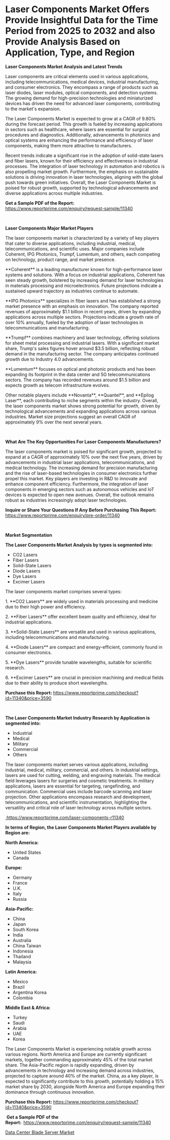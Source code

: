 <p><h1>Laser Components Market Offers Provide Insightful Data for the Time Period from 2025 to 2032 and also Provide Analysis Based on Application, Type, and Region</h1></p><p><strong>Laser Components Market Analysis and Latest Trends</strong></p>
<p><p>Laser components are critical elements used in various applications, including telecommunications, medical devices, industrial manufacturing, and consumer electronics. They encompass a range of products such as laser diodes, laser modules, optical components, and detection systems. The growing demand for high-precision technologies and miniaturized devices has driven the need for advanced laser components, contributing to the market's expansion.</p><p>The Laser Components Market is expected to grow at a CAGR of 9.80% during the forecast period. This growth is fueled by increasing applications in sectors such as healthcare, where lasers are essential for surgical procedures and diagnostics. Additionally, advancements in photonics and optical systems are enhancing the performance and efficiency of laser components, making them more attractive to manufacturers.</p><p>Recent trends indicate a significant rise in the adoption of solid-state lasers and fiber lasers, known for their efficiency and effectiveness in industrial processes. The integration of laser technology in automation and robotics is also propelling market growth. Furthermore, the emphasis on sustainable solutions is driving innovation in laser technologies, aligning with the global push towards green initiatives. Overall, the Laser Components Market is poised for robust growth, supported by technological advancements and diverse applications across multiple industries.</p></p>
<p><strong>Get a Sample PDF of the Report:&nbsp;</strong> <a href="https://www.reportprime.com/enquiry/request-sample/11340?utm_campaign=3506&utm_medium=2&utm_source=Github&utm_content=ia&utm_term=20032025&utm_id=laser-components">https://www.reportprime.com/enquiry/request-sample/11340</a></p>
<p>&nbsp;</p>
<p><strong>Laser Components Major Market Players</strong></p>
<p><p>The laser components market is characterized by a variety of key players that cater to diverse applications, including industrial, medical, telecommunications, and scientific uses. Major companies include Coherent, IPG Photonics, Trumpf, Lumentum, and others, each competing on technology, product range, and market presence.</p><p>**Coherent** is a leading manufacturer known for high-performance laser systems and solutions. With a focus on industrial applications, Coherent has seen steady growth, bolstered by increasing demand for laser technologies in materials processing and microelectronics. Future projections indicate a sustained upward trajectory as industries continue to automate.</p><p>**IPG Photonics** specializes in fiber lasers and has established a strong market presence with an emphasis on innovation. The company reported revenues of approximately $1.1 billion in recent years, driven by expanding applications across multiple sectors. Projections indicate a growth rate of over 10% annually, fueled by the adoption of laser technologies in telecommunications and manufacturing.</p><p>**Trumpf** combines machinery and laser technology, offering solutions for sheet metal processing and industrial lasers. With a significant market share, Trump's sales figures hover around $3.5 billion, reflecting robust demand in the manufacturing sector. The company anticipates continued growth due to Industry 4.0 advancements.</p><p>**Lumentum** focuses on optical and photonic products and has been expanding its footprint in the data center and 5G telecommunications sectors. The company has recorded revenues around $1.5 billion and expects growth as telecom infrastructure evolves.</p><p>Other notable players include **Novanta**, **Quantel**, and **Epilog Laser**, each contributing to niche segments within the industry. Overall, the laser components market shows strong potential for growth, driven by technological advancements and expanding applications across various industries. Market size projections suggest an overall CAGR of approximately 9% over the next several years.</p></p>
<p>&nbsp;</p>
<p><strong>What Are The Key Opportunities For Laser Components Manufacturers?</strong></p>
<p><p>The laser components market is poised for significant growth, projected to expand at a CAGR of approximately 10% over the next five years, driven by advancements in industrial laser applications, telecommunications, and medical technology. The increasing demand for precision manufacturing and the rise of laser-based technologies in consumer electronics further propel this market. Key players are investing in R&D to innovate and enhance component efficiency. Furthermore, the integration of laser components in emerging sectors such as autonomous vehicles and IoT devices is expected to open new avenues. Overall, the outlook remains robust as industries increasingly adopt laser technologies.</p></p>
<p><strong>Inquire or Share Your Questions If Any Before Purchasing This Report:</strong> <a href="https://www.reportprime.com/enquiry/pre-order/11340?utm_campaign=3506&utm_medium=2&utm_source=Github&utm_content=ia&utm_term=20032025&utm_id=laser-components">https://www.reportprime.com/enquiry/pre-order/11340</a></p>
<p>&nbsp;</p>
<p><strong>Market Segmentation</strong></p>
<p><strong>The Laser Components Market Analysis by types is segmented into:</strong></p>
<p><ul><li>CO2 Lasers</li><li>Fiber Lasers</li><li>Solid-State Lasers</li><li>Diode Lasers</li><li>Dye Lasers</li><li>Excimer Lasers</li></ul></p>
<p><p>The laser components market comprises several types: </p><p>1. **CO2 Lasers** are widely used in materials processing and medicine due to their high power and efficiency.</p><p>2. **Fiber Lasers** offer excellent beam quality and efficiency, ideal for industrial applications.</p><p>3. **Solid-State Lasers** are versatile and used in various applications, including telecommunications and manufacturing.</p><p>4. **Diode Lasers** are compact and energy-efficient, commonly found in consumer electronics.</p><p>5. **Dye Lasers** provide tunable wavelengths, suitable for scientific research.</p><p>6. **Excimer Lasers** are crucial in precision machining and medical fields due to their ability to produce short wavelengths.</p></p>
<p><strong>Purchase this Report:&nbsp;</strong><a href="https://www.reportprime.com/checkout?id=11340&price=3590&utm_campaign=3506&utm_medium=2&utm_source=Github&utm_content=ia&utm_term=20032025&utm_id=laser-components">https://www.reportprime.com/checkout?id=11340&price=3590</a></p>
<p>&nbsp;</p>
<p><strong>The Laser Components Market Industry Research by Application is segmented into:</strong></p>
<p><ul><li>Industrial</li><li>Medical</li><li>Military</li><li>Commercial</li><li>Others</li></ul></p>
<p><p>The laser components market serves various applications, including industrial, medical, military, commercial, and others. In industrial settings, lasers are used for cutting, welding, and engraving materials. The medical field leverages lasers for surgeries and cosmetic treatments. In military applications, lasers are essential for targeting, rangefinding, and communication. Commercial uses include barcode scanning and laser projection. Other applications encompass research and development, telecommunications, and scientific instrumentation, highlighting the versatility and critical role of laser technology across multiple sectors.</p></p>
<p><a href="https://www.reportprime.com/laser-components-r11340?utm_campaign=3506&utm_medium=2&utm_source=Github&utm_content=ia&utm_term=20032025&utm_id=laser-components">&nbsp;https://www.reportprime.com/laser-components-r11340</a></p>
<p><strong>In terms of Region, the Laser Components Market Players available by Region are:</strong></p>
<p>
    <p> <strong> North America: </strong>
        <ul>
            <li>United States</li>
            <li>Canada</li>
        </ul>
        </p> 
    <p> <strong> Europe: </strong>
        <ul>
            <li>Germany</li>
            <li>France</li>
            <li>U.K.</li>
            <li>Italy</li>
            <li>Russia</li>
        </ul>
        </p> 
    <p> <strong> Asia-Pacific: </strong>
        <ul>
            <li>China</li>
            <li>Japan</li>
            <li>South Korea</li>
            <li>India</li>
            <li>Australia</li>
            <li>China Taiwan</li>
            <li>Indonesia</li>
            <li>Thailand</li>
            <li>Malaysia</li>
        </ul>
        </p> 
    <p> <strong> Latin America: </strong>
        <ul>
            <li>Mexico</li>
            <li>Brazil</li>
            <li>Argentina Korea</li>
            <li>Colombia</li>
        </ul>
        </p> 
    <p> <strong> Middle East & Africa: </strong>
        <ul>
            <li>Turkey</li>
            <li>Saudi</li>
            <li>Arabia</li>
            <li>UAE</li>
            <li>Korea</li>
        </ul>
    </p>
    </p>
<p><p>The Laser Components Market is experiencing notable growth across various regions. North America and Europe are currently significant markets, together commanding approximately 45% of the total market share. The Asia-Pacific region is rapidly expanding, driven by advancements in technology and increasing demand across industries, projected to capture around 40% of the market. China, as a key player, is expected to significantly contribute to this growth, potentially holding a 15% market share by 2030, alongside North America and Europe expanding their dominance through continuous innovation.</p></p>
<p><strong>Purchase this Report: </strong><a href="https://www.reportprime.com/checkout?id=11340&price=3590&utm_campaign=3506&utm_medium=2&utm_source=Github&utm_content=ia&utm_term=20032025&utm_id=laser-components">https://www.reportprime.com/checkout?id=11340&price=3590</a></p>
<p>&nbsp;<strong>Get a Sample PDF of the Report:&nbsp;&nbsp;</strong><a href="https://www.reportprime.com/enquiry/request-sample/11340?utm_campaign=3506&utm_medium=2&utm_source=Github&utm_content=ia&utm_term=20032025&utm_id=laser-components">https://www.reportprime.com/enquiry/request-sample/11340</a></p>
<p><strong></strong></p>
<p><p><a href="https://github.com/leijavaagexo/Market-Research-Report-List-1/blob/main/data-center-blade-server-market.md?utm_campaign=3506&utm_medium=2&utm_source=Github&utm_content=ia&utm_term=20032025&utm_id=laser-components">Data Center Blade Server Market</a></p></p>